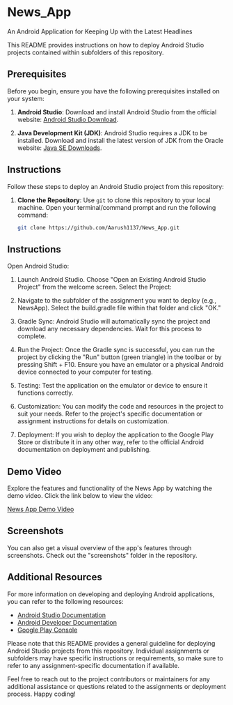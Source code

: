 # News_App
An Android Application for Keeping Up with the Latest Headlines

This README provides instructions on how to deploy Android Studio projects contained within subfolders of this repository.

## Prerequisites

Before you begin, ensure you have the following prerequisites installed on your system:

1. **Android Studio**: Download and install Android Studio from the official website: [Android Studio Download](https://developer.android.com/studio).

2. **Java Development Kit (JDK)**: Android Studio requires a JDK to be installed. Download and install the latest version of JDK from the Oracle website: [Java SE Downloads](https://www.oracle.com/java/technologies/javase-downloads.html).

## Instructions

Follow these steps to deploy an Android Studio project from this repository:

1. **Clone the Repository**: Use `git` to clone this repository to your local machine. Open your terminal/command prompt and run the following command:

   ```bash
   git clone https://github.com/Aarush1137/News_App.git
## Instructions

Open Android Studio:

1. Launch Android Studio.
Choose "Open an Existing Android Studio Project" from the welcome screen.
Select the Project:

2. Navigate to the subfolder of the assignment you want to deploy (e.g., NewsApp).
Select the build.gradle file within that folder and click "OK."

3. Gradle Sync:
Android Studio will automatically sync the project and download any necessary dependencies. Wait for this process to complete.

4. Run the Project:
Once the Gradle sync is successful, you can run the project by clicking the "Run" button (green triangle) in the toolbar or by pressing Shift + F10. Ensure you have an emulator or a physical Android device connected to your computer for testing.

5. Testing:
Test the application on the emulator or device to ensure it functions correctly.

6. Customization:
You can modify the code and resources in the project to suit your needs. Refer to the project's specific documentation or assignment instructions for details on customization.

7. Deployment:
If you wish to deploy the application to the Google Play Store or distribute it in any other way, refer to the official Android documentation on deployment and publishing.

## Demo Video

Explore the features and functionality of the News App by watching the demo video. Click the link below to view the video:

[News App Demo Video](https://www.youtube.com/watch?v=VupV0otkr6U)

## Screenshots

You can also get a visual overview of the app's features through screenshots. Check out the "screenshots" folder in the repository.


## Additional Resources

For more information on developing and deploying Android applications, you can refer to the following resources:

- [Android Studio Documentation](https://developer.android.com/studio/intro)
- [Android Developer Documentation](https://developer.android.com/guide)
- [Google Play Console](https://play.google.com/console/)

Please note that this README provides a general guideline for deploying Android Studio projects from this repository. Individual assignments or subfolders may have specific instructions or requirements, so make sure to refer to any assignment-specific documentation if available.

Feel free to reach out to the project contributors or maintainers for any additional assistance or questions related to the assignments or deployment process. Happy coding!
